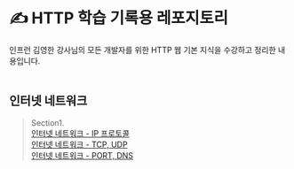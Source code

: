 # ✍️ HTTP 학습 기록용 레포지토리
인프런 김영한 강사님의 모든 개발자를 위한 HTTP 웹 기본 지식을 수강하고 정리한 내용입니다.</br></br>


##  인터넷 네트워크

> Section1.</br>
> [인터넷 네트워크 - IP 프로토콜](https://thring.tistory.com/60)</br>
> [인터넷 네트워크 - TCP, UDP](https://thring.tistory.com/61)</br>
> [인터넷 네트워크 - PORT, DNS](https://thring.tistory.com/62)</br>

